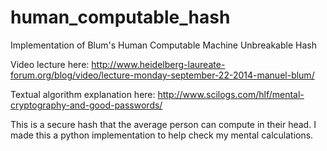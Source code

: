 human_computable_hash
=====================

Implementation of Blum's Human Computable Machine Unbreakable Hash

Video lecture here:
http://www.heidelberg-laureate-forum.org/blog/video/lecture-monday-september-22-2014-manuel-blum/

Textual algorithm explanation here:
http://www.scilogs.com/hlf/mental-cryptography-and-good-passwords/

This is a secure hash that the average person can compute in their head. 
I made this a python implementation to help check my mental calculations.
